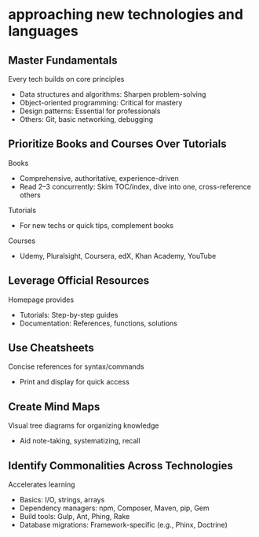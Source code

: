 # approaching new technologies and languages

## Master Fundamentals

Every tech builds on core principles

- Data structures and algorithms: Sharpen problem-solving
- Object-oriented programming: Critical for mastery
- Design patterns: Essential for professionals
- Others: Git, basic networking, debugging

## Prioritize Books and Courses Over Tutorials

Books

- Comprehensive, authoritative, experience-driven
- Read 2–3 concurrently: Skim TOC/index, dive into one, cross-reference others

Tutorials

- For new techs or quick tips, complement books

Courses

- Udemy, Pluralsight, Coursera, edX, Khan Academy, YouTube

## Leverage Official Resources

Homepage provides

- Tutorials: Step-by-step guides
- Documentation: References, functions, solutions

## Use Cheatsheets

Concise references for syntax/commands

- Print and display for quick access

## Create Mind Maps

Visual tree diagrams for organizing knowledge

- Aid note-taking, systematizing, recall

## Identify Commonalities Across Technologies

Accelerates learning

- Basics: I/O, strings, arrays
- Dependency managers: npm, Composer, Maven, pip, Gem
- Build tools: Gulp, Ant, Phing, Rake
- Database migrations: Framework-specific (e.g., Phinx, Doctrine)

